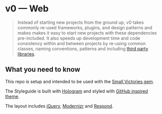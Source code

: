 # v0 — Web

> Instead of starting new projects from the ground up, v0 takes commonly re-used frameworks, plugins, and design patterns and makes makes it easy to start new projects with these dependencies pre-included. It also speeds up development time and code consistency within and between projects by re-using common classes, naming conventions, patterns and including [third party libraries]().

## What you need to know

This repo is setup and intended to be used with the [Small Victories gem](http://github.com/xxix/smallvictories-gem).

The Styleguide is built with [Hologram](https://github.com/trulia/hologram) and styled with [GitHub inspired theme](https://github.com/wearecube/hologram-github-theme).

The layout includes [jQuery](https://jquery.com/), [Modernizr](https://modernizr.com/) and [Respond](https://github.com/scottjehl/Respond).